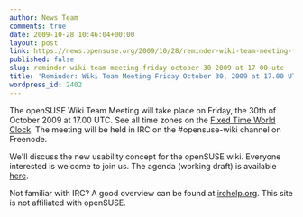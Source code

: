 ```yaml
---
author: News Team
comments: true
date: 2009-10-28 10:46:04+00:00
layout: post
link: https://news.opensuse.org/2009/10/28/reminder-wiki-team-meeting-friday-october-30-2009-at-17-00-utc/
published: false
slug: reminder-wiki-team-meeting-friday-october-30-2009-at-17-00-utc
title: 'Reminder: Wiki Team Meeting Friday October 30, 2009 at 17.00 UTC'
wordpress_id: 2402
---
```


The openSUSE Wiki Team Meeting will take place on Friday, the 30th of October 2009 at 17.00 UTC. See all time zones on the [Fixed Time World Clock](http://tinyurl.com/yhvmycg). The meeting will be held in IRC on the #opensuse-wiki channel on Freenode.

We'll discuss the new usability concept for the openSUSE wiki. Everyone interested is welcome to join us. The agenda (working draft) is available [here](http://lists.opensuse.org/opensuse-wiki/2009-10/msg00100.html).

Not familiar with IRC? A good overview can be found at [irchelp.org](http://www.irchelp.org/). This site is not affiliated with openSUSE.
